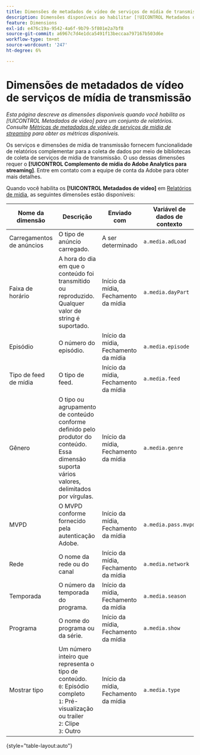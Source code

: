 ```yaml
---
title: Dimensões de metadados de vídeo de serviços de mídia de transmissão
description: Dimensões disponíveis ao habilitar [!UICONTROL Metadados de vídeo] para um conjunto de relatórios.
feature: Dimensions
exl-id: e476c19a-9542-4a6f-9b79-5f801e2a7bf8
source-git-commit: a6967c7d4e1dca5491f13beccaa797167b503d6e
workflow-type: tm+mt
source-wordcount: '247'
ht-degree: 6%

---
```


# Dimensões de metadados de vídeo de serviços de mídia de transmissão

*Esta página descreve as dimensões disponíveis quando você habilita os [!UICONTROL Metadados de vídeo] para um conjunto de relatórios. Consulte [Métricas de metadados de vídeo de serviços de mídia de streaming](../metrics/sm-video-metadata.md) para obter as métricas disponíveis.*

Os serviços e dimensões de mídia de transmissão fornecem funcionalidade de relatórios complementar para a coleta de dados por meio de bibliotecas de coleta de serviços de mídia de transmissão. O uso dessas dimensões requer o **[!UICONTROL Complemento de mídia do Adobe Analytics para streaming]**. Entre em contato com a equipe de conta da Adobe para obter mais detalhes.

Quando você habilita os **[!UICONTROL Metadados de vídeo]** em [Relatórios de mídia](/help/admin/tools/manage-rs/edit-settings/media-management.md), as seguintes dimensões estão disponíveis:

| Nome da dimensão | Descrição | Enviado com | Variável de dados de contexto |
| --- | --- | --- | --- |
| Carregamentos de anúncios | O tipo de anúncio carregado. | A ser determinado | `a.media.adLoad` |
| Faixa de horário | A hora do dia em que o conteúdo foi transmitido ou reproduzido. Qualquer valor de string é suportado. | Início da mídia, Fechamento da mídia | `a.media.dayPart` |
| Episódio | O número do episódio. | Início da mídia, Fechamento da mídia | `a.media.episode` |
| Tipo de feed de mídia | O tipo de feed. | Início da mídia, Fechamento da mídia | `a.media.feed` |
| Gênero | O tipo ou agrupamento de conteúdo conforme definido pelo produtor do conteúdo. Essa dimensão suporta vários valores, delimitados por vírgulas. | Início da mídia, Fechamento da mídia | `a.media.genre` |
| MVPD | O MVPD conforme fornecido pela autenticação Adobe. | Início da mídia, Fechamento da mídia | `a.media.pass.mvpd` |
| Rede | O nome da rede ou do canal | Início da mídia, Fechamento da mídia | `a.media.network` |
| Temporada | O número da temporada do programa. | Início da mídia, Fechamento da mídia | `a.media.season` |
| Programa | O nome do programa ou da série. | Início da mídia, Fechamento da mídia | `a.media.show` |
| Mostrar tipo | Um número inteiro que representa o tipo de conteúdo.<br>`0`: Episódio completo<br>`1`: Pré-visualização ou trailer<br>`2`: Clipe<br>`3`: Outro | Início da mídia, Fechamento da mídia | `a.media.type` |

{style="table-layout:auto"}
